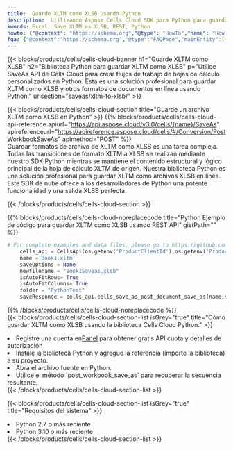 ```yaml
---
title:  Guarde XLTM como XLSB usando Python
description:  Utilizando Aspose.Cells Cloud SDK para Python para guardar el archivo en formato XLTM como archivo en formato XLSB.
kwords: Excel, Save XLTM as XLSB, REST, Python
howto: {"@context": "https://schema.org","@type": "HowTo","name": "How to save XLTM as XLSB using the Cells Cloud Python library.","description": "How to save XLTM as XLSB using the Cells Cloud Python library.","image": {"@type": "ImageObject"},"url": "/python/saveas/xltm-to-xlsb/","step": [{ "@type": "HowToStep","name": "How to save XLTM as XLSB using the Cells Cloud Python library. step 1", "image": {"@type": "ImageObject",},"url": "/python/saveas/xltm-to-xlsb/","text": "Register an account at <a href='https://dashboard.aspose.cloud/'>Dashboard</a> to get free API quota & authorization details",},{ "@type": "HowToStep","name": "How to save XLTM as XLSB using the Cells Cloud Python library. step 1", "image": {"@type": "ImageObject",},"url": "/python/saveas/xltm-to-xlsb/","text": "Install Python library and add the reference (import the library) to your project.",},{ "@type": "HowToStep","name": "How to save XLTM as XLSB using the Cells Cloud Python library. step 1", "image": {"@type": "ImageObject",},"url": "/python/saveas/xltm-to-xlsb/","text": "Open the source file in Python.",},{ "@type": "HowToStep","name": "How to save XLTM as XLSB using the Cells Cloud Python library. step 1", "image": {"@type": "ImageObject",},"url": "/python/saveas/xltm-to-xlsb/","text": "Use the `post_workbook_save_as` method to retrieve the resulting stream.",}, ],"supply": {"@type": "HowToSupply","name": "document"},"tool": [{"@type": "HowToTool","name": "PyCharm, Visual Studio Code, Sublime, Eclipse"},{"@type": "HowToTool","name": "Aspose Cells"}],"totalTime": "PT6M"}
fqa: {"@context":"https://schema.org","@type":"FAQPage","mainEntity":[{"@type":"Question","name":"Why save file as other formats file in C# using REST API?","acceptedAnswer":{"@type":"Answer","text":"Documents are encoded in many ways, and some files may be incompatible with the software you use. To open and read such files, just save them as appropriate file formats.<br/><ol><li>Install .NET SDK and add the reference (import the library) to your project.</li><li>Open the source file in C# using REST API.</li><li>Call the PostWorkbookSaveAsRequest() method, passing an output filename with required extension.</li><li>Get the result of save as a separate file.</li></ol>"}},{"@type":"Question","name":"What file formats can I save as with your C# library?","acceptedAnswer":{"@type":"Answer","text":"We support a variety of file formats for conversion using .NET library, including XLSX, Excel, xls , PDF, CSV, HTML, Markdown, XML, PNG, JPG, TIFF, Json, TXT and many more."}},{"@type":"Question","name":"What is the maximum allowed file size for conversion using this .NET library?","acceptedAnswer":{"@type":"Answer","text":"There are no file size limits for format conversions using .NET library."}}]}
---
```

{{< blocks/products/cells/cells-cloud-banner h1="Guarde XLTM como XLSB" h2="Biblioteca Python para guardar XLTM como XLSB" p="Utilice SaveAs API de Cells Cloud para crear flujos de trabajo de hojas de cálculo personalizados en Python. Esta es una solución profesional para guardar XLTM como XLSB y otros formatos de documentos en línea usando Python." urlsection="saveas/xltm-to-xlsb/" >}}

{{< blocks/products/cells/cells-cloud-section title="Guarde un archivo XLTM como XLSB en Python" >}}
{{% blocks/products/cells/cells-cloud-api-reference apiurl="https://api.aspose.cloud/v3.0/cells/{name}/SaveAs" apireferenceurl="https://apireference.aspose.cloud/cells/#/Conversion/PostWorkbookSaveAs" apimethod="POST" %}}
<br/>
Guardar formatos de archivo de XLTM como XLSB es una tarea compleja. Todas las transiciones de formato XLTM a XLSB se realizan mediante nuestro SDK Python mientras se mantiene el contenido estructural y lógico principal de la hoja de cálculo XLTM de origen. Nuestra biblioteca Python es una solución profesional para guardar XLTM como archivos XLSB en línea. Este SDK de nube ofrece a los desarrolladores de Python una potente funcionalidad y una salida XLSB perfecta.

{{< /blocks/products/cells/cells-cloud-section >}}

{{% blocks/products/cells/cells-cloud-noreplacecode title="Python Ejemplo de código para guardar XLTM como XLSB usando REST API" gistPath="" %}}
  
```python
# For complete examples and data files, please go to https://github.com/aspose-cells-cloud/aspose-cells-cloud-python/
    cells_api = CellsApi(os.getenv('ProductClientId'),os.getenv('ProductClientSecret'))
    name ='Book1.xltm'    
    saveOptions = None
    newfilename = "Book1Saveas.xlsb"
    isAutoFitRows= True
    isAutoFitColumns= True
    folder = "PythonTest"
    saveResponse = cells_api.cells_save_as_post_document_save_as(name,save_options=saveOptions, newfilename=(folder +'/' + newfilename),folder=folder)
```
  
{{% /blocks/products/cells/cells-cloud-noreplacecode %}}
<br/>
{{< blocks/products/cells/cells-cloud-section-list isGrey="true" title="Cómo guardar XLTM como XLSB usando la biblioteca Cells Cloud Python." >}}
<li> Registre una cuenta en<a href="https://dashboard.aspose.cloud/">Panel</a> para obtener gratis API cuota y detalles de autorización</li>
<li>Instale la biblioteca Python y agregue la referencia (importe la biblioteca) a su proyecto.</li>
<li>Abra el archivo fuente en Python.</li>
<li>Utilice el método `post_workbook_save_as` para recuperar la secuencia resultante.</li>
{{< /blocks/products/cells/cells-cloud-section-list >}}

{{< blocks/products/cells/cells-cloud-section-list isGrey="true" title="Requisitos del sistema" >}}
<li>Python 2.7 o más reciente</li>
<li>Python 3.10 o más reciente</li>
{{< /blocks/products/cells/cells-cloud-section-list >}}
